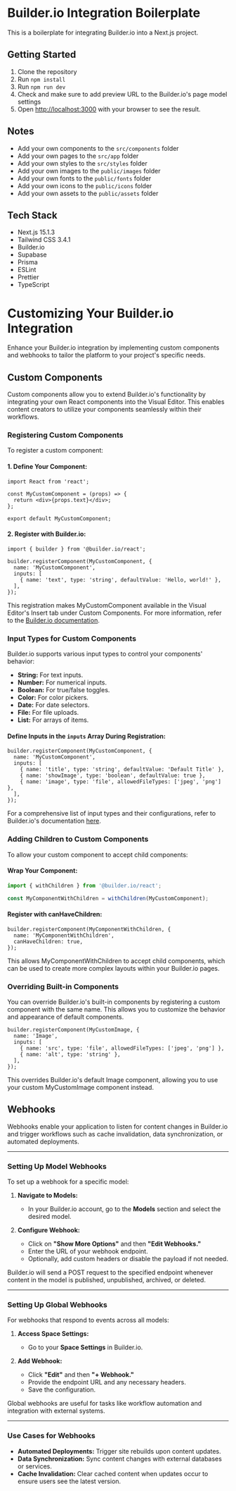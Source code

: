 # Builder.io Integration Boilerplate

This is a boilerplate for integrating Builder.io into a Next.js project.

## Getting Started

1. Clone the repository
2. Run `npm install`
3. Run `npm run dev`
4. Check and make sure to add preview URL to the Builder.io's page model settings
5. Open [http://localhost:3000](http://localhost:3000) with your browser to see the result.

## Notes

- Add your own components to the `src/components` folder
- Add your own pages to the `src/app` folder
- Add your own styles to the `src/styles` folder
- Add your own images to the `public/images` folder
- Add your own fonts to the `public/fonts` folder
- Add your own icons to the `public/icons` folder
- Add your own assets to the `public/assets` folder

## Tech Stack

- Next.js 15.1.3
- Tailwind CSS 3.4.1
- Builder.io
- Supabase
- Prisma
- ESLint
- Prettier
- TypeScript

# Customizing Your Builder.io Integration

Enhance your Builder.io integration by implementing custom components and webhooks to tailor the platform to your project's specific needs.

## Custom Components

Custom components allow you to extend Builder.io's functionality by integrating your own React components into the Visual Editor. This enables content creators to utilize your components seamlessly within their workflows.

### Registering Custom Components

To register a custom component:

#### 1. Define Your Component:

```
import React from 'react';

const MyCustomComponent = (props) => {
  return <div>{props.text}</div>;
};

export default MyCustomComponent;
```

#### 2. Register with Builder.io:
```
import { builder } from '@builder.io/react';

builder.registerComponent(MyCustomComponent, {
  name: 'MyCustomComponent',
  inputs: [
    { name: 'text', type: 'string', defaultValue: 'Hello, world!' },
  ],
});
```

This registration makes MyCustomComponent available in the Visual Editor's Insert tab under Custom Components. For more information, refer to the [Builder.io documentation](https://www.builder.io/c/docs/custom-components-setup).

### Input Types for Custom Components

Builder.io supports various input types to control your components' behavior:

- **String:** For text inputs.
- **Number:** For numerical inputs.
- **Boolean:** For true/false toggles.
- **Color:** For color pickers.
- **Date:** For date selectors.
- **File:** For file uploads.
- **List:** For arrays of items.

#### Define Inputs in the `inputs` Array During Registration:

```
builder.registerComponent(MyCustomComponent, {
  name: 'MyCustomComponent',
  inputs: [
    { name: 'title', type: 'string', defaultValue: 'Default Title' },
    { name: 'showImage', type: 'boolean', defaultValue: true },
    { name: 'image', type: 'file', allowedFileTypes: ['jpeg', 'png'] },
  ],
});
```
For a comprehensive list of input types and their configurations, refer to Builder.io's documentation [here](https://www.builder.io/c/docs/custom-components-setup).

### Adding Children to Custom Components

To allow your custom component to accept child components:

#### Wrap Your Component:

```javascript
import { withChildren } from '@builder.io/react';

const MyComponentWithChildren = withChildren(MyCustomComponent);
```

#### Register with canHaveChildren:

```
builder.registerComponent(MyComponentWithChildren, {
  name: 'MyComponentWithChildren',
  canHaveChildren: true,
});
```

This allows MyComponentWithChildren to accept child components, which can be used to create more complex layouts within your Builder.io pages.

### Overriding Built-in Components

You can override Builder.io's built-in components by registering a custom component with the same name. This allows you to customize the behavior and appearance of default components.

```
builder.registerComponent(MyCustomImage, {
  name: 'Image',
  inputs: [
    { name: 'src', type: 'file', allowedFileTypes: ['jpeg', 'png'] },
    { name: 'alt', type: 'string' },
  ],
});
```

This overrides Builder.io's default Image component, allowing you to use your custom MyCustomImage component instead.

## Webhooks

Webhooks enable your application to listen for content changes in Builder.io and trigger workflows such as cache invalidation, data synchronization, or automated deployments.

---

### Setting Up Model Webhooks

To set up a webhook for a specific model:

1. **Navigate to Models:**
   - In your Builder.io account, go to the **Models** section and select the desired model.

2. **Configure Webhook:**
   - Click on **"Show More Options"** and then **"Edit Webhooks."**
   - Enter the URL of your webhook endpoint.
   - Optionally, add custom headers or disable the payload if not needed.

Builder.io will send a POST request to the specified endpoint whenever content in the model is published, unpublished, archived, or deleted.

---

### Setting Up Global Webhooks

For webhooks that respond to events across all models:

1. **Access Space Settings:**
   - Go to your **Space Settings** in Builder.io.

2. **Add Webhook:**
   - Click **"Edit"** and then **"+ Webhook."**
   - Provide the endpoint URL and any necessary headers.
   - Save the configuration.

Global webhooks are useful for tasks like workflow automation and integration with external systems.

---

### Use Cases for Webhooks

- **Automated Deployments:** Trigger site rebuilds upon content updates.
- **Data Synchronization:** Sync content changes with external databases or services.
- **Cache Invalidation:** Clear cached content when updates occur to ensure users see the latest version.

